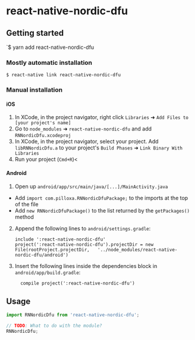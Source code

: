
# react-native-nordic-dfu

## Getting started

`$ yarn add react-native-nordic-dfu

### Mostly automatic installation

`$ react-native link react-native-nordic-dfu`

### Manual installation


#### iOS

1. In XCode, in the project navigator, right click `Libraries` ➜ `Add Files to [your project's name]`
2. Go to `node_modules` ➜ `react-native-nordic-dfu` and add `RNNordicDfu.xcodeproj`
3. In XCode, in the project navigator, select your project. Add `libRNNordicDfu.a` to your project's `Build Phases` ➜ `Link Binary With Libraries`
4. Run your project (`Cmd+R`)<

#### Android

1. Open up `android/app/src/main/java/[...]/MainActivity.java`
  - Add `import com.pilloxa.RNNordicDfuPackage;` to the imports at the top of the file
  - Add `new RNNordicDfuPackage()` to the list returned by the `getPackages()` method
2. Append the following lines to `android/settings.gradle`:
  	```
  	include ':react-native-nordic-dfu'
  	project(':react-native-nordic-dfu').projectDir = new File(rootProject.projectDir, 	'../node_modules/react-native-nordic-dfu/android')
  	```
3. Insert the following lines inside the dependencies block in `android/app/build.gradle`:
  	```
      compile project(':react-native-nordic-dfu')
  	```


## Usage
```javascript
import RNNordicDfu from 'react-native-nordic-dfu';

// TODO: What to do with the module?
RNNordicDfu;
```
  
